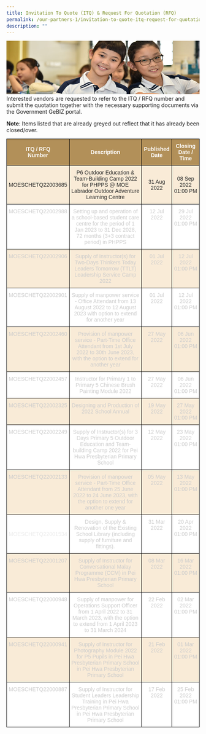 ```yaml
---
title: Invitation To Quote (ITQ) & Request For Quotation (RFQ)
permalink: /our-partners-1/invitation-to-quote-itq-request-for-quotation-rfq/
description: ""
---
```

![](/images/Website%20Banners%20Subpage/948x260%20masterhead%20-%20Our%20Partners3.jpg)
Interested vendors are requested to refer to the ITQ / RFQ number and submit the quotation together with the necessary supporting documents via the Government GeBIZ portal.  
  

**Note**: Items listed that are already greyed out reflect that it has already been closed/over.

<style type="text/css">
.tg  {border-collapse:collapse;border-spacing:0;}
.tg td{border-color:black;border-style:solid;border-width:1px;font-family:Arial, sans-serif;font-size:14px;
  overflow:hidden;padding:10px 5px;word-break:normal;}
.tg th{border-color:black;border-style:solid;border-width:1px;font-family:Arial, sans-serif;font-size:14px;
  font-weight:normal;overflow:hidden;padding:10px 5px;word-break:normal;}
.tg .tg-q1lf{background-color:#F9EBD7;color:#282828;text-align:center;vertical-align:middle}
.tg .tg-vgdu{background-color:#F9EBD7;color:#CCC;text-align:center;vertical-align:top}
.tg .tg-vtwo{background-color:#B29059;color:#FFF;font-weight:bold;text-align:center;vertical-align:middle}
.tg .tg-lhoz{background-color:#FFF;color:#CCC;text-align:center;vertical-align:top}
.tg .tg-r2gi{background-color:#FFF;color:#282828;text-align:center;vertical-align:middle}
</style>
<table class="tg">
<thead>
  <tr>
    <th class="tg-vtwo"><span style="color:#FFF;background-color:#B29059">ITQ / RFQ</span><br><span style="color:#FFF;background-color:#B29059">Number</span></th>
    <th class="tg-vtwo"><span style="color:#FFF;background-color:#B29059">Description</span></th>
    <th class="tg-vtwo"><span style="color:#FFF;background-color:#B29059">Published</span><br><span style="color:#FFF;background-color:#B29059">Date</span></th>
    <th class="tg-vtwo"><span style="color:#FFF;background-color:#B29059">Closing</span><br><span style="color:#FFF;background-color:#B29059">Date / Time</span></th>
  </tr>
</thead>
<tbody>
  <tr>
    <td class="tg-q1lf"><span style="color:#282828;background-color:transparent"> MOESCHETQ22003685</span></td>
    <td class="tg-q1lf"><span style="color:#282828;background-color:transparent"> P6 Outdoor Education &amp; Team-Building Camp 2022 for PHPPS @ MOE Labrador Outdoor Adventure Learning Centre</span></td>
    <td class="tg-q1lf"><span style="color:#282828;background-color:transparent"> 31 Aug 2022</span></td>
    <td class="tg-q1lf"><span style="color:#282828;background-color:transparent"> 08 Sep 2022 01:00 PM</span></td>
  </tr>
  <tr>
    <td class="tg-lhoz"> MOESCHETQ22002988</td>
    <td class="tg-lhoz">Setting up and operation of a school-based student care centre for the period of 1 Jan 2023 to 31 Dec 2028, 72 months (3+3 contract period) in PHPPS </td>
    <td class="tg-lhoz"> 12 Jul 2022</td>
    <td class="tg-lhoz"> 29 Jul 2022 01:00 PM</td>
  </tr>
  <tr>
    <td class="tg-vgdu">MOESCHETQ22002906 </td>
    <td class="tg-vgdu"> Supply of Instructor(s) for Two-Days Thinkers Today Leaders Tomorrow (TTLT) Leadership Service Camp 2022</td>
    <td class="tg-vgdu">01 Jul 2022 </td>
    <td class="tg-vgdu"> 12 Jul 2022 01:00 PM</td>
  </tr>
  <tr>
    <td class="tg-lhoz">MOESCHETQ22002901 </td>
    <td class="tg-lhoz">Supply of manpower service - Office Attendant from 13 August 2022 to 12 August 2023 with option to extend for another year </td>
    <td class="tg-lhoz"> 01 Jul 2022</td>
    <td class="tg-lhoz"> 12 Jul 2022 01:00 PM</td>
  </tr>
  <tr>
    <td class="tg-vgdu"> MOESCHETQ22002460</td>
    <td class="tg-vgdu">Provision of manpower service - Part-Time Office Attendant from 1st July 2022 to 30th June 2023, with the option to extend for another year </td>
    <td class="tg-vgdu"> 27 May 2022</td>
    <td class="tg-vgdu"> 06 Jun 2022 01:00 PM</td>
  </tr>
  <tr>
    <td class="tg-lhoz"> MOESCHETQ22002457</td>
    <td class="tg-lhoz">Instructor for Primary 1 to Primary 5 Chinese Brush Painting Module 2022 </td>
    <td class="tg-lhoz"> 27 May 2022</td>
    <td class="tg-lhoz"> 06 Jun 2022 01:00 PM</td>
  </tr>
  <tr>
    <td class="tg-vgdu"> MOESCHETQ22002325</td>
    <td class="tg-vgdu">Designing and Production of 2022 School Annual </td>
    <td class="tg-vgdu"> 19 May 2022</td>
    <td class="tg-vgdu"> 27 May 2022 01:00 PM</td>
  </tr>
  <tr>
    <td class="tg-lhoz">MOESCHETQ22002249 </td>
    <td class="tg-lhoz"> Supply of Instructor(s) for 3 Days Primary 5 Outdoor Education and Team-building Camp 2022 for Pei Hwa Presbyterian Primary School</td>
    <td class="tg-lhoz"> 12 May 2022</td>
    <td class="tg-lhoz"> 23 May 2022 01:00 PM</td>
  </tr>
  <tr>
    <td class="tg-vgdu"> MOESCHETQ22002133</td>
    <td class="tg-vgdu">Provision of manpower service - Part-Time Office Attendant from 25 June 2022 to 24 June 2023, with the option to extend for another one year </td>
    <td class="tg-vgdu"> 05 May 2022</td>
    <td class="tg-vgdu"> 13 May 2022 01:00 PM</td>
  </tr>
  <tr>
    <td class="tg-r2gi"><span style="color:#EAEAEA;background-color:transparent"> </span><span style="color:#EAEAEA">MOESCHETQ22001534</span></td>
    <td class="tg-lhoz">Design, Supply &amp; Renovation of the Existing School Library (including supply of furniture and fittings). </td>
    <td class="tg-lhoz">31 Mar 2022 </td>
    <td class="tg-lhoz"> 20 Apr 2022 01:00 PM</td>
  </tr>
  <tr>
    <td class="tg-vgdu">MOESCHETQ22001207 </td>
    <td class="tg-vgdu"> Supply of Instructor for Conversational Malay Programme (CCM) in Pei Hwa Presbyterian Primary School</td>
    <td class="tg-vgdu">08 Mar 2022 </td>
    <td class="tg-vgdu"> 16 Mar 2022 01:00 PM</td>
  </tr>
  <tr>
    <td class="tg-lhoz">MOESCHETQ22000948 </td>
    <td class="tg-lhoz">Supply of manpower for Operations Support Officer from 1 April 2022 to 31 March 2023, with the option to extend from 1 April 2023 to 31 March 2024 </td>
    <td class="tg-lhoz"> 22 Feb 2022</td>
    <td class="tg-lhoz"> 02 Mar 2022 01:00 PM</td>
  </tr>
  <tr>
    <td class="tg-vgdu">MOESCHETQ22000941 </td>
    <td class="tg-vgdu">Supply of Instructor for Photography Module 2022 for P5 Pupils in Pei Hwa Presbyterian Primary School in Pei Hwa Presbyterian Primary School </td>
    <td class="tg-vgdu">21 Feb 2022 </td>
    <td class="tg-vgdu"> 01 Mar 2022 01:00 PM</td>
  </tr>
  <tr>
    <td class="tg-lhoz">MOESCHETQ22000887 </td>
    <td class="tg-lhoz">Supply of Instructor for Student Leaders Leadership Training in Pei Hwa Presbyterian Primary School in Pei Hwa Presbyterian Primary School </td>
    <td class="tg-lhoz">17 Feb 2022 </td>
    <td class="tg-lhoz"> 25 Feb 2022 01:00 PM</td>
  </tr>
</tbody>
</table>